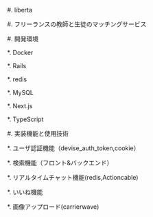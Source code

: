 #. liberta

#. フリーランスの教師と生徒のマッチングサービス

#. 開発環境

*. Docker

*. Rails

*. redis

*. MySQL

*. Next.js

*. TypeScript
 
#. 実装機能と使用技術

*. ユーザ認証機能（devise_auth_token,cookie）

*. 検索機能（フロント&バックエンド）
 
*. リアルタイムチャット機能(redis,Actioncable)

*. いいね機能

*. 画像アップロード(carrierwave)
